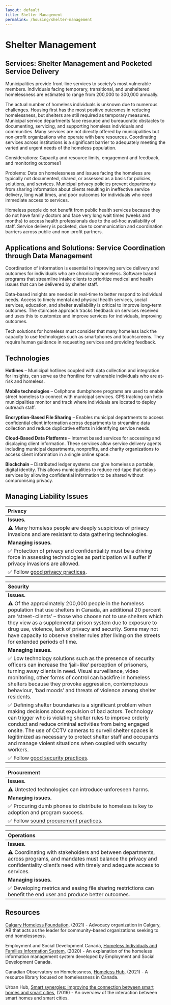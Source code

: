 ```yaml
---
layout: default
title: Shelter Management
permalink: /housing/shelter-management
---
```


# Shelter Management

## Services: Shelter Management and Pocketed Service Delivery <a id="services-shelter-management-and-pocketed-service-delivery"></a>

Municipalities provide front-line services to society’s most vulnerable members. Individuals facing temporary, transitional, and unsheltered homelessness are estimated to range from 200,000 to 300,000 annually.

The actual number of homeless individuals is unknown due to numerous challenges. Housing first has the most positive outcomes in reducing homelessness, but shelters are still required as temporary measures. Municipal service departments face resource and bureaucratic obstacles to documenting, servicing, and supporting homeless individuals and communities. Many services are not directly offered by municipalities but non-profit organizations who operate with bare resources. Coordinating services across institutions is a significant barrier to adequately meeting the varied and urgent needs of the homeless population.

Considerations: Capacity and resource limits, engagement and feedback, and monitoring outcomes1

Problems: Data on homelessness and issues facing the homeless are typically not documented, shared, or assessed as a basis for policies, solutions, and services. Municipal privacy policies prevent departments from sharing information about clients resulting in ineffective service delivery, long wait times, and poor outcomes for individuals who need immediate access to services.

Homeless people do not benefit from public health services because they do not have family doctors and face very long wait times \(weeks and months\) to access health professionals due to the ad-hoc availability of staff. Service delivery is pocketed, due to communication and coordination barriers across public and non-profit partners.

## Applications and Solutions: Service Coordination through Data Management

Coordination of information is essential to improving service delivery and outcomes for individuals who are chronically homeless. Software based programs that streamline intake clients to prioritize medical and health issues that can be delivered by shelter staff.

Data-based insights are needed in real-time to better respond to individual needs. Access to timely mental and physical health services, social services, education, and shelter availability is critical to improve long-term outcomes. The staircase approach tracks feedback on services received and uses this to customize and improve services for individuals, improving outcomes.

Tech solutions for homeless must consider that many homeless lack the capacity to use technologies such as smartphones and touchscreens. They require human guidance in requesting services and providing feedback.

## Technologies

**Hotlines** – Municipal hotlines coupled with data collection and integration for insights, can serve as the frontline for vulnerable individuals who are at-risk and homeless.

**Mobile technologies** – Cellphone dumbphone programs are used to enable street homeless to connect with municipal services. GPS tracking can help municipalities monitor and track where individuals are located to deploy outreach staff.

**Encryption-Based File Sharing** – Enables municipal departments to access confidential client information across departments to streamline data collection and reduce duplicative efforts in identifying service needs.

**Cloud-Based Data Platforms** – Internet based services for accessing and displaying client information. These services allow service delivery agents including municipal departments, nonprofits, and charity organizations to access client information in a single online space.

**Blockchain** – Distributed ledger systems can give homeless a portable, digital identity. This allows municipalities to reduce red-tape that delays services by allowing confidential information to be shared without compromising privacy.

## Managing Liability Issues

| Privacy |
| :--- |
| **Issues.** |
| ⚠ Many homeless people are deeply suspicious of privacy invasions and are resistant to data gathering technologies. |
| **Managing issues.** |
| ✅ Protection of privacy and confidentiality must be a driving force in assessing technologies as participation will suffer if privacy invasions are allowed. |
| ✅ Follow [good privacy practices](../meta-issues/privacy.md). |

| Security |
| :--- |
| **Issues.** |
| ⚠ Of the approximately 200,000 people in the homeless population that use shelters in Canada, an additional 20 percent are ‘street-clients’ – those who choose not to use shelters which they view as a supplemental prison system due to exposure to drug use, violence, lack of privacy and security. Some may not have capacity to observe shelter rules after living on the streets for extended periods of time. |
| **Managing issues.** |
| ✅ Low technology solutions such as the presence of security officers can increase the ‘jail-like’ perception of prisoners, turning away clients in need. Visual surveillance, video monitoring, other forms of control can backfire in homeless shelters because they provoke aggressiion, contemptuous behaviour, ‘bad moods’ and threats of violence among shelter residents. |
| ✅ Defining shelter boundaries is a significant problem when making decisions about expulsion of bad actors. Technology can trigger who is violating shelter rules to improve orderly conduct and reduce criminal activities from being engaged onsite. The use of CCTV cameras to surveil shelter spaces is legitimized as necessary to protect shelter staff and occupants and manage violent situations when coupled with security workers. |
| ✅ Follow [good security practices](../meta-issues/security.md). |

| Procurement |
| :--- |
| **Issues.** |
| ⚠ Untested technologies can introduce unforeseen harms. |
| **Managing issues.** |
| ✅ Procuring dumb phones to distribute to homeless is key to adoption and program success. |
| ✅ Follow [sound procurement practices](../meta-issues/procurement.md). |

| Operations |
| :--- |
| **Issues.** |
| ⚠ Coordinating with stakeholders and between departments, across programs, and mandates must balance the privacy and confidentiality client’s need with timely and adequate access to services. |
| **Managing issues.** |
| ✅ Developing metrics and easing file sharing restrictions can benefit the end user and produce better outcomes. |

## Resources

  
[Calgary Homeless Foundation](https://www.calgaryhomeless.com/), \(2021\) - Advocacy organization in Calgary, AB that acts as the leader for community-based organizations seeking to end homelessness.

Employment and Social Development Canada, [Homeless Individuals and Families Information System](https://www.canada.ca/en/employment-social-development/programs/homelessness/hifis.html), \(2020\) - An explanation of the homeless information management system developed by Employment and Social Development Canada.

Canadian Observatory on Homelessness, [Homeless Hub](https://homelesshub.ca/), \(2021\) - A resource library focused on homelessness in Canada. 

Urban Hub, [Smart synergies: improving the connection between smart homes and smart cities](https://www.urban-hub.com/technology/using-smart-homes-to-create-better-smart-cities/), \(2019\) - An overview of the interaction between smart homes and smart cities.

